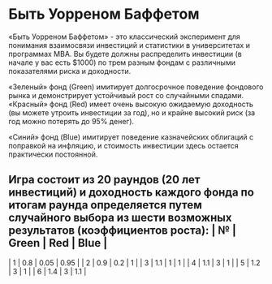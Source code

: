 # Быть Уорреном Баффетом

«Быть Уорреном Баффетом» - это классический эксперимент для понимания взаимосвязи инвестиций и статистики в университетах и программах MBA. Вы будете должны распределить инвестиции (в начале у вас есть $1000) по трем разным фондам с различными показателями риска и доходности.

«Зеленый» фонд (Green) имитирует долгосрочное поведение фондового рынка и демонстрирует устойчивый рост со случайными спадами. 
«Красный» фонд (Red) имеет очень высокую ожидаемую доходность (вы можете утроить инвестиции за год), но и крайне высокий риск (за год можно потерять до 95% денег).

«Синий» фонд (Blue) имитирует поведение казначейских облигаций с поправкой на инфляцию, и стоимость инвестиции здесь остается практически постоянной.

Игра состоит из 20 раундов (20 лет инвестиций) и доходность каждого фонда по итогам раунда определяется путем случайного выбора из шести возможных результатов (коэффициентов роста):
| №   |   Green     |     Red         |     Blue |
--------------------------------------------------
| 1   |     0.8     |     0.05        |     0.95 |
| 2   |     0.9     |      0.2        |       1  |
| 3   |     1.1     |        1        |      1   |
| 4   |     1.1     |        3        |      1   |
| 5   |     1.2     |        3        |      1   |
| 6   |     1.4     |        3        |     1.1  |
